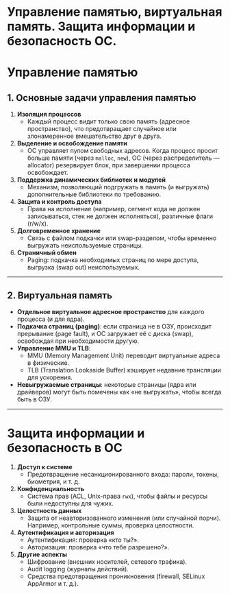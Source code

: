 # Управление памятью, виртуальная память. Защита информации и безопасность ОС.

# Управление памятью

## 1. Основные задачи управления памятью
1. **Изоляция процессов**  
   - Каждый процесс видит только свою память (адресное пространство), что предотвращает случайное или злонамеренное вмешательство друг в друга.
2. **Выделение и освобождение памяти**  
   - ОС управляет пулом свободных адресов. Когда процесс просит больше памяти (через `malloc`, `new`), ОС (через распределитель — allocator) резервирует блок, при завершении процесса освобождает.
3. **Поддержка динамических библиотек и модулей**  
   - Механизм, позволяющий подгружать в память (и выгружать) дополнительные библиотеки по требованию.
4. **Защита и контроль доступа**  
   - Права на исполнение (например, сегмент кода не должен записываться, стек не должен исполняться), различные флаги (r/w/x).
5. **Долговременное хранение**  
   - Связь с файлом подкачки или swap-разделом, чтобы временно выгружать неиспользуемые страницы.
6. **Страничный обмен**  
   - Paging: подкачка необходимых страниц по мере доступа, выгрузка (swap out) неиспользуемых.

---

## 2. Виртуальная память

- **Отдельное виртуальное адресное пространство** для каждого процесса (и для ядра).  
- **Подкачка страниц (paging)**: если страница не в ОЗУ, происходит прерывание (page fault), и ОС загружает её с диска (swap), освобождая при необходимости другую.
- **Управление MMU и TLB**:  
  - MMU (Memory Management Unit) переводит виртуальные адреса в физические.  
  - TLB (Translation Lookaside Buffer) кэширует недавние трансляции для ускорения.
- **Невыгружаемые страницы**: некоторые страницы (ядра или драйверов) могут быть помечены как «не выгружать», чтобы всегда быть в ОЗУ.

---

# Защита информации и безопасность в ОС

1. **Доступ к системе**  
   - Предотвращение несанкционированного входа: пароли, токены, биометрия, и т. д.
2. **Конфиденциальность**  
   - Система прав (ACL, Unix-права `rwx`), чтобы файлы и ресурсы были недоступны для чужих.
3. **Целостность данных**  
   - Защита от неавторизованного изменения (или случайной порчи). Например, контрольные суммы, проверка целостности.
4. **Аутентификация и авторизация**  
   - Аутентификация: проверка «кто ты?».  
   - Авторизация: проверка «что тебе разрешено?».
5. **Другие аспекты**  
   - Шифрование (внешних носителей, сетевого трафика).  
   - Audit logging (журналы действий).  
   - Средства предотвращения проникновения (firewall, SELinux AppArmor и т. д.).


